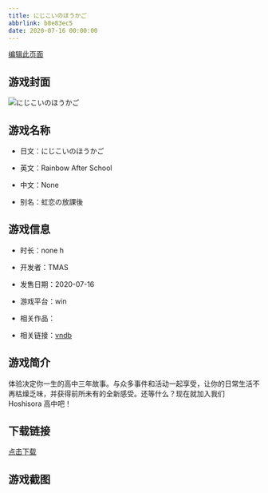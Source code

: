 ```yaml
---
title: にじこいのほうかご
abbrlink: b8e83ec5
date: 2020-07-16 00:00:00
---
```

[编辑此页面](https://github.com/ACG-3/ADV3-source/blob/main/source/_posts/games/%E3%81%AB%E3%81%98%E3%81%93%E3%81%84%E3%81%AE%E3%81%BB%E3%81%86%E3%81%8B%E3%81%94.md)

## 游戏封面

![にじこいのほうかご](https://pan.timero.xyz/d/onedrive/img_lib_001/%E3%81%AB%E3%81%98%E3%81%93%E3%81%84%E3%81%AE%E3%81%BB%E3%81%86%E3%81%8B%E3%81%94_cover.avif)


## 游戏名称

- 日文：にじこいのほうかご
- 英文：Rainbow After School
- 中文：None

- 别名：虹恋の放課後


## 游戏信息

- 时长：none h
- 开发者：TMAS
- 发售日期：2020-07-16
- 游戏平台：win
- 相关作品：

- 相关链接：[vndb](https://vndb.org/v31642)


## 游戏简介

体验决定你一生的高中三年故事。与众多事件和活动一起享受，让你的日常生活不再枯燥乏味，并获得前所未有的全新感受。还等什么？现在就加入我们 Hoshisora 高中吧！


## 下载链接

[点击下载](https://pan.timero.xyz/onedrive/adv_lib_001/%E3%81%AB%E3%81%98%E3%81%93%E3%81%84%E3%81%AE%E3%81%BB%E3%81%86%E3%81%8B%E3%81%94)


## 游戏截图


